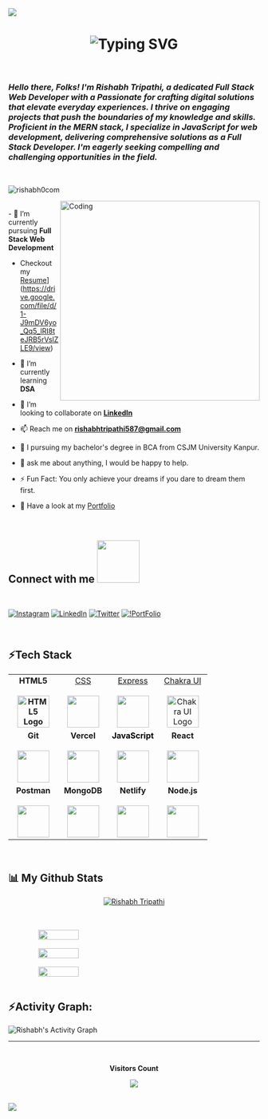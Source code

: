 
<img src="https://user-images.githubusercontent.com/73097560/115834477-dbab4500-a447-11eb-908a-139a6edaec5c.gif">
<h1 align='center'>
<img src="https://readme-typing-svg.demolab.com?font=Fira+Code&weight=600&size=22&pause=1000&color=ffbe0b&random=false&width=535&lines=%E2%9C%A8+Hey%2C+I'm+Rishabh.+You+are+Welcome!+%F0%9F%8C%9F" alt="Typing SVG" />
</h1>

<br>

<h3> <i>Hello there, Folks! I'm Rishabh Tripathi, a dedicated Full Stack Web Developer with a Passionate for crafting digital solutions that elevate everyday experiences. I thrive on engaging projects that push the boundaries of my knowledge and skills. Proficient in the MERN stack, I specialize in JavaScript for web development, delivering comprehensive solutions as a Full Stack Developer. I'm eagerly seeking compelling and challenging opportunities in the field.</i></h3>

<br>
<p align="left"> <img src="https://komarev.com/ghpvc/?username=rishabh0com&label=Profile%20views&color=0e75b6&style=flat" alt="rishabh0com" /> </p>
<img align="right" alt="Coding" width="400"  src="./pic/gif4.gif">
<br>
- 🔭 I’m currently pursuing <spna><b>Full Stack Web Development</b></spna>

- Checkout my [Resume]([https://drive.google.com/file/d/1o3-P0QLLzMgs6QWYZngc0gHUbNCu2x1H/view?usp=sharing)](https://drive.google.com/file/d/1-J9mDV6yo_Qq5_lRI8teJRB5rVslZLE9/view) 

- 🌱 I’m currently learning **DSA**

- 👯 I’m looking to collaborate on **[LinkedIn](https://www.linkedin.com/in/rishabh-tripathi0703)**

- 📫 Reach me on **rishabhtripathi587@gmail.com**

- 📘 I pursuing my bachelor's degree in BCA from CSJM University Kanpur.

- 💬 ask me about anything, I would be happy to help.

- ⚡ Fun Fact: You only achieve your dreams if you dare to dream them first.


- 💬 Have a look at my [Portfolio](https://rishabh-tripathi.vercel.app/)

<br>
<h2> Connect with me <img src='https://raw.githubusercontent.com/ShahriarShafin/ShahriarShafin/main/Assets/handshake.gif' width="85px" marginBottom="4px"> </h2>
<br>


[![Instagram](https://img.shields.io/badge/Instagram-E4405F?style=for-the-badge&logo=instagram&logoColor=white)](https://www.instagram.com/_rishabh_0703/) [![LinkedIn](https://img.shields.io/badge/LinkedIn-0077B5?style=for-the-badge&logo=linkedin&logoColor=white)](https://www.linkedin.com/in/rishabh-tripathi0703) 
[![Twitter](https://img.shields.io/badge/Twitter-1DA1F2?style=for-the-badge&logo=twitter&logoColor=white)](https://x.com/Rishabh78419250) 
[![!PortFolio](https://img.shields.io/badge/website-000000?style=for-the-badge&logo=About.me&logoColor=white)](https://rishabh-tripathi.vercel.app/)

<br>
<h2 align="left">⚡Tech Stack</h2>
<table align="center">
  <tbody>
    <tr valign="top">
      <td width="25%" align="center">
        <a style="font-weight: bold; text-decoration: none;" href="https://www.w3.org/html/">
          <span>HTML5</span><br /><br />
          <img
            height="64px"
             src="https://cdn.svgporn.com/logos/html-5.svg" alt="HTML5 Logo"
          />
        </a>
      </td>
        <td width="25%" align="center">
        <a href="http://www.w3.org/TR/CSS/">
          <span>CSS</span><br /><br />
          <img height="64px" src="https://cdn.svgporn.com/logos/css-3.svg" />
        </a>
      </td>
       <td width="25%" align="center">
        <a href="http://expressjs.com/">
          <span>Express</span><br /><br />
          <img
            height="64px"
            src="https://cdn.svgporn.com/logos/express.svg"
          />
        </a>
      </td>
      <td width="25%" align="center">
        <a href="https://chakra-ui.com/">
          <span>Chakra UI</span><br /><br />
          <img height="64px" src="https://itelofilho.gallerycdn.vsassets.io/extensions/itelofilho/chakra-ui-cheatsheet/0.1.2/1602346378840/Microsoft.VisualStudio.Services.Icons.Default" alt="Chakra UI Logo" />
        </a>
      </td>
    </tr>
    <tr valign="top">
      <td width="25%" align="center">
        <a style="font-weight: bold; text-decoration: none;" href="https://git-scm.com/">
          <span>Git</span><br /><br />
          <img
            height="64px"
            src="https://cdn.svgporn.com/logos/git-icon.svg"
          />
        </a>
    </td>
      <td width="25%" align="center">
        <a style="font-weight: bold; text-decoration: none;" href="https://www.vercel.com/">
          <span>Vercel</span><br /><br />
          <img height="64px" src="https://cdn.svgporn.com/logos/vercel.svg" />
        </a>
      </td>
      <td width="25%" align="center">
        <a style="color: black; font-weight: bold; text-decoration: none;" href="https://developer.mozilla.org/en-US/docs/Web/JavaScript">
          <span>JavaScript</span><br /><br />
          <img height="64px" src="https://cdn.svgporn.com/logos/javascript.svg" />
        </a>
      </td>
      <td width="25%" align="center">
        <a style="font-weight: bold; text-decoration: none;" href="https://react.dev/">
          <span>React</span><br /><br />
          <img height="64px" src="https://cdn.svgporn.com/logos/react.svg" />
        </a>
      </td>
    </tr>
    <tr valign="top">
        <td width="25%" align="center">
        <a style="font-weight: bold; text-decoration: none;" href="https://www.getpostman.com/">
          <span>Postman</span><br /><br />
          <img
            height="64px"
            src="https://cdn.svgporn.com/logos/postman-icon.svg"
          />
        </a>
    </td>
    <td width="25%" align="center">
      <a style="font-weight: bold; text-decoration: none;" href="https://www.mongodb.org/">
        <span>MongoDB</span><br /><br />
        <img
          height="64px"
          src="https://cdn.svgporn.com/logos/mongodb.svg"
        />
      </a>
    </td>
      <td width="25%" align="center">
        <a style="font-weight: bold; text-decoration: none;" href="https://www.netlify.com/">
          <span>Netlify</span><br /><br />
          <img height="64px" src="https://cdn.svgporn.com/logos/netlify.svg" />
        </a>
      </td>
      <td width="25%" align="center">
        <a style="font-weight: bold; text-decoration: none;" href="https://nodejs.org/">
          <span>Node.js</span><br /><br />
          <img height="64px" src="https://cdn.svgporn.com/logos/nodejs.svg" />
        </a>
      </td>
    </tr>

  </tbody>
</table>

<br/>

## 📊 My Github Stats

<!-- github status  -->
<p align="center"> <a href="https://github.com/ryo-ma/github-profile-trophy"><img src="https://github-profile-trophy.vercel.app/?username=rishabh0com" alt="Rishabh Tripathi" /></a> </p>
<br/>
<!-- https://github-readme-stats.vercel.app/api?&hide=stars,issues&theme=radical&include_all_commits=true&cache_seconds=1800&custom_title=Your%20GitHub%20Stats -->
<br>
<div align="center" style="display: flex; ">
  <img src="https://github-readme-stats.vercel.app/api?username=rishabh0com&theme=react&border_radius=4.6&locale=en&layout=compact&show_icons=true&count_private=true&hide_border=true&include_all_commits=true&show_icons=true" style="width: 40%" />
</div>
<br>
<div align="center" style="display: flex; ">
<img src="https://github-readme-stats.vercel.app/api/top-langs/?username=rishabh0com&theme=react&border_radius=4.6&locale=en&layout=compact&show_icons=true" style="width: 40%" />
</div>
<br>
<div align="center" style="display: flex; ">
 
<img src="https://streak-stats.demolab.com?user=rishabh0com&_border=true&theme=dark&hide_border=true&theme=react&locale=en&layout=compact" style="width: 40%" />

</div>
<br>
 <h2 align="left">⚡Activity Graph:</h2>
  <a><img alt="Rishabh's Activity Graph" src="https://github-readme-activity-graph.vercel.app/graph?username=rishabh0com&bg_color=ece2f8&color=000000&line=9263d9&point=c45f5f&area=true&hide_border=true" /></a>

<br> 


<hr>

<div align="center">
<br><p align="centre"><b>Visitors Count</b></p>  
<p align="center"><img align="center" src="https://profile-counter.glitch.me/{rishabh0com}/count.svg" /></p> 
<br></div>

<img src="https://user-images.githubusercontent.com/73097560/115834477-dbab4500-a447-11eb-908a-139a6edaec5c.gif">
